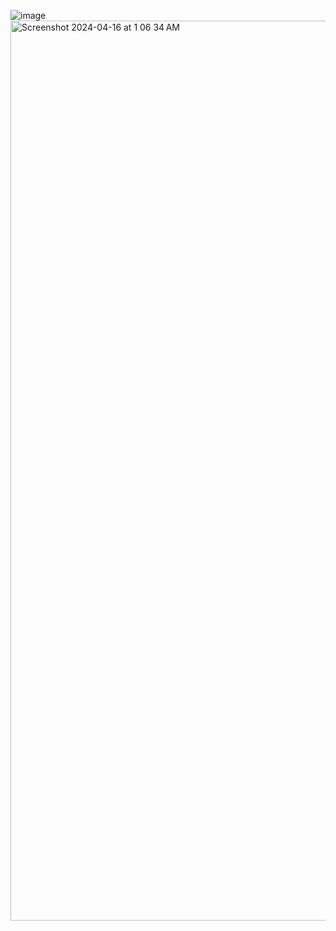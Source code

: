 ![image](https://github.com/Srishti-20/RK/assets/93029264/e7beab0e-beb1-471a-9290-acf9b83eb93c)
<img width="1440" alt="Screenshot 2024-04-16 at 1 06 34 AM" src="https://github.com/Srishti-20/RK/assets/93029264/052f751b-7f22-4cac-ac6b-bad2e86e8341">
